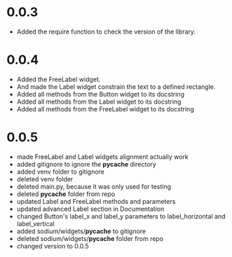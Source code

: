 # 0.0.3
 - Added the require function to check the version of the library.

# 0.0.4
 - Added the FreeLabel widget.
 - And made the Label widget constrain the text to a defined rectangle.
 - Added all methods from the Button widget to its docstring
 - Added all methods from the Label widget to its docstring
 - Added all methods from the FreeLabel widget to its docstring

# 0.0.5
 - made FreeLabel and Label widgets alignment actually work
 - added gitignore to ignore the __pycache__ directory
 - added venv folder to gitignore
 - deleted venv folder
 - deleted main.py, because it was only used for testing
 - deleted __pycache__ folder from repo
 - updated Label and FreeLabel methods and parameters
 - updated advanced Label section in Documentation
 - changed Button's label_x and label_y parameters to label_horizontal and label_vertical
 - added sodium/widgets/__pycache__ to gitignore
 - deleted sodium/widgets/__pycache__ folder from repo
 - changed version to 0.0.5